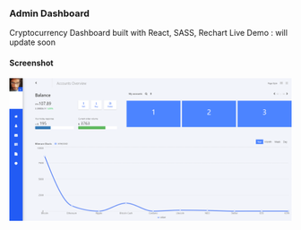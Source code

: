 ### Admin Dashboard
Cryptocurrency Dashboard built with React, SASS, Rechart
Live Demo : will update soon
#### Screenshot
![](https://github.com/demukeshchouhan/Cryptocurrency-Market-Place-Index/blob/master/demo.png)